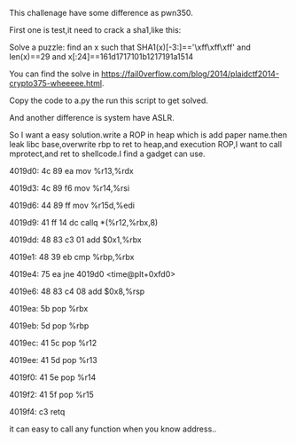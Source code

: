This challenage have some difference as pwn350.

First one is test,it need to crack a sha1,like this:

Solve a puzzle: find an x such that SHA1(x)[-3:]=='\xff\xff\xff' and len(x)==29 and x[:24]==161d1717101b1217191a1514

You can find the solve in https://fail0verflow.com/blog/2014/plaidctf2014-crypto375-wheeeee.html.

Copy the code to a.py the run this script to get solved.

And another difference is system have ASLR.

So I want a easy solution.write a ROP in heap which is add paper name.then leak libc base,overwrite rbp to ret to heap,and execution ROP,I want to call mprotect,and ret to shellcode.I find a gadget can use.

  4019d0:	4c 89 ea             	mov    %r13,%rdx

  4019d3:	4c 89 f6             	mov    %r14,%rsi

  4019d6:	44 89 ff             	mov    %r15d,%edi

  4019d9:	41 ff 14 dc          	callq  *(%r12,%rbx,8)

  4019dd:	48 83 c3 01          	add    $0x1,%rbx

  4019e1:	48 39 eb             	cmp    %rbp,%rbx

  4019e4:	75 ea                	jne    4019d0 <time@plt+0xfd0>

  4019e6:	48 83 c4 08          	add    $0x8,%rsp

  4019ea:	5b                   	pop    %rbx

  4019eb:	5d                   	pop    %rbp

  4019ec:	41 5c                	pop    %r12

  4019ee:	41 5d                	pop    %r13

  4019f0:	41 5e                	pop    %r14

  4019f2:	41 5f                	pop    %r15

  4019f4:	c3                   	retq

it can easy to call any function when you know address..
